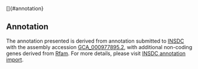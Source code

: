 []{#annotation}

Annotation
----------

The annotation presented is derived from annotation submitted to
[INSDC](http://www.insdc.org) with the assembly accession
[GCA\_000977895.2](http://www.ebi.ac.uk/ena/data/view/GCA_000977895.2),
with additional non-coding genes derived from
[Rfam](http://rfam.xfam.org/). For more details, please visit [INSDC
annotation
import](http://ensemblgenomes.org/info/data/insdc_annotation).
